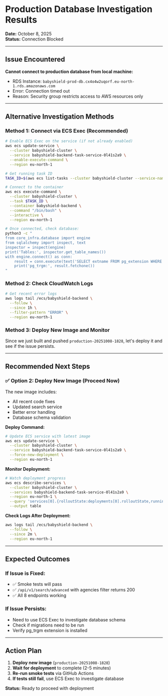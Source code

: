 # Production Database Investigation Results

**Date:** October 8, 2025  
**Status:** Connection Blocked

---

## Issue Encountered

**Cannot connect to production database from local machine:**
- RDS Instance: `babyshield-prod-db.cx4o4w2uqorf.eu-north-1.rds.amazonaws.com`
- Error: Connection timed out
- Reason: Security group restricts access to AWS resources only

---

## Alternative Investigation Methods

### Method 1: Connect via ECS Exec (Recommended)
```bash
# Enable ECS Exec on the service (if not already enabled)
aws ecs update-service \
  --cluster babyshield-cluster \
  --service babyshield-backend-task-service-0l41s2a9 \
  --enable-execute-command \
  --region eu-north-1

# Get running task ID
TASK_ID=$(aws ecs list-tasks --cluster babyshield-cluster --service-name babyshield-backend-task-service-0l41s2a9 --region eu-north-1 --query 'taskArns[0]' --output text)

# Connect to the container
aws ecs execute-command \
  --cluster babyshield-cluster \
  --task $TASK_ID \
  --container babyshield-backend \
  --command "/bin/bash" \
  --interactive \
  --region eu-north-1

# Once connected, check database:
python3 -c "
from core_infra.database import engine
from sqlalchemy import inspect, text
inspector = inspect(engine)
print('Tables:', inspector.get_table_names())
with engine.connect() as conn:
    result = conn.execute(text('SELECT extname FROM pg_extension WHERE extname=\\'pg_trgm\\''))
    print('pg_trgm:', result.fetchone())
"
```

### Method 2: Check CloudWatch Logs
```bash
# Get recent error logs
aws logs tail /ecs/babyshield-backend \
  --follow \
  --since 1h \
  --filter-pattern "ERROR" \
  --region eu-north-1
```

### Method 3: Deploy New Image and Monitor
Since we just built and pushed `production-20251008-1828`, let's deploy it and see if the issue persists.

---

## Recommended Next Steps

### ✅ **Option 2: Deploy New Image** (Proceed Now)

The new image includes:
- All recent code fixes
- Updated search service
- Better error handling
- Database schema validation

**Deploy Command:**
```bash
# Update ECS service with latest image
aws ecs update-service \
  --cluster babyshield-cluster \
  --service babyshield-backend-task-service-0l41s2a9 \
  --force-new-deployment \
  --region eu-north-1
```

**Monitor Deployment:**
```bash
# Watch deployment progress
aws ecs describe-services \
  --cluster babyshield-cluster \
  --services babyshield-backend-task-service-0l41s2a9 \
  --region eu-north-1 \
  --query 'services[0].{rolloutState:deployments[0].rolloutState,runningCount:runningCount}' \
  --output table
```

**Check Logs After Deployment:**
```bash
aws logs tail /ecs/babyshield-backend \
  --follow \
  --since 2m \
  --region eu-north-1
```

---

## Expected Outcomes

### If Issue is Fixed:
- ✅ Smoke tests will pass
- ✅ `/api/v1/search/advanced` with agencies filter returns 200
- ✅ All 8 endpoints working

### If Issue Persists:
- Need to use ECS Exec to investigate database schema
- Check if migrations need to be run
- Verify pg_trgm extension is installed

---

## Action Plan

1. **Deploy new image** (`production-20251008-1828`)
2. **Wait for deployment** to complete (2-5 minutes)
3. **Re-run smoke tests** via GitHub Actions
4. **If tests still fail**, use ECS Exec to investigate database

**Status:** Ready to proceed with deployment


